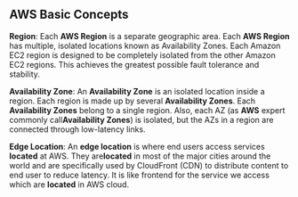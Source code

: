 AWS Basic Concepts
-
**Region**: 
Each **AWS Region** is a separate geographic area. Each **AWS Region** has multiple, isolated locations known as Availability Zones.
Each Amazon EC2 region is designed to be completely isolated from the other Amazon EC2 regions. This achieves the greatest possible fault tolerance and stability.

**Availability Zone**:
An **Availability Zone** is an isolated location inside a region. Each region is made up by several **Availability Zones**. Each **Availability Zones** belong to a single region. Also, each AZ (as **AWS** expert commonly call**Availability Zones**) is isolated, but the AZs in a region are connected through low-latency links.

**Edge Location**:
An **edge location** is where end users access services **located** at AWS. They are**located** in most of the major cities around the world and are specifically used by CloudFront (CDN) to distribute content to end user to reduce latency. It is like frontend for the service we access which are **located** in AWS cloud.
<!--stackedit_data:
eyJoaXN0b3J5IjpbOTY5MDg1Nzk2LC0xNTA0NjI5MDUsLTE3Nz
EyMjk2NDNdfQ==
-->